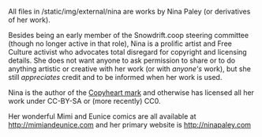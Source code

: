 All files in /static/img/external/nina are works by Nina Paley (or derivatives of her work).

Besides being an early member of the Snowdrift.coop steering committee (though no longer active in that role), Nina is a prolific artist and Free Culture activist who advocates total disregard for copyright and licensing details. She does not want anyone to ask permission to share or to do anything artistic or creative with her work (or with *anyone's* work), but she still *appreciates* credit and to be informed when her work is used.

Nina is the author of the [Copyheart mark](http://copyheart.org/) and otherwise has licensed all her work under CC-BY-SA or (more recently) CC0. 

Her wonderful Mimi and Eunice comics are all available at http://mimiandeunice.com and her primary website is http://ninapaley.com